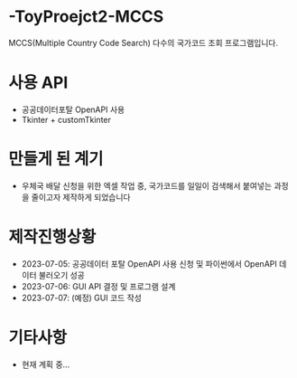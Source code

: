 # -ToyProejct2-MCCS
MCCS(Multiple Country Code Search) 다수의 국가코드 조회 프로그램입니다.

# 사용 API
- 공공데이터포탈 OpenAPI 사용
- Tkinter + customTkinter

# 만들게 된 계기
- 우체국 배달 신청을 위한 엑셀 작업 중, 국가코드를 일일이 검색해서 붙여넣는 과정을 줄이고자 제작하게 되었습니다

# 제작진행상황
- 2023-07-05: 공공데이터 포탈 OpenAPI 사용 신청 및 파이썬에서 OpenAPI 데이터 불러오기 성공
- 2023-07-06: GUI API 결정 및 프로그램 설계
- 2023-07-07: (예정) GUI 코드 작성

# 기타사항
- 현재 계획 중...
